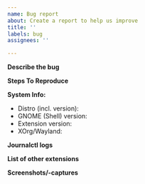 ```yaml
---
name: Bug report
about: Create a report to help us improve
title: ''
labels: bug
assignees: ''

---
```


<!-- If you just want to ask a question, please open a discussion instead. -->

**Describe the bug**

**Steps To Reproduce**

**System Info:**
 - Distro (incl. version):
 - GNOME (Shell) version:
 - Extension version: 
 - XOrg/Wayland:

**Journalctl logs**
<!-- Run `journalctl -fo cat /usr/bin/gnome-shell`, then reproduce the bug. If new entries appear and they look relevant, please post them here. Ideally, disable all other extensions before that and restart GNOME shell, so you can be sure that this extension isn't conflicting with others. -->

**List of other extensions**
<!-- It's possible Tiling Assistant is conflicting with other extensions. So please provide a list of your installed extensions. Run `gnome-extensions list --enabled` and post the output here. -->

**Screenshots/-captures**
<!-- If you can, please provide a screenshot/-capture of the issue. -->

